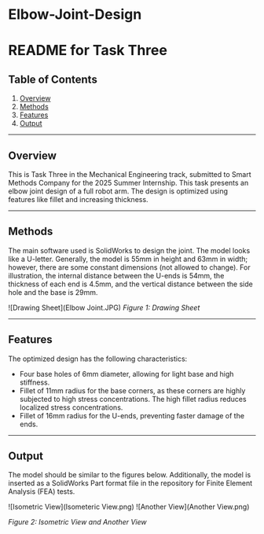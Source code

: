 # Elbow-Joint-Design
# README for Task Three

## Table of Contents
1. [Overview](#overview)
2. [Methods](#methods)
3. [Features](#features)
4. [Output](#output)

---

## Overview

This is Task Three in the Mechanical Engineering track, submitted to Smart Methods Company for the 2025 Summer Internship. This task presents an elbow joint design of a full robot arm. The design is optimized using features like fillet and increasing thickness.

---

## Methods

The main software used is SolidWorks to design the joint. The model looks like a U-letter. Generally, the model is 55mm in height and 63mm in width; however, there are some constant dimensions (not allowed to change). For illustration, the internal distance between the U-ends is 54mm, the thickness of each end is 4.5mm, and the vertical distance between the side hole and the base is 29mm. 

![Drawing Sheet](Elbow Joint.JPG)
*Figure 1: Drawing Sheet*

---

## Features

The optimized design has the following characteristics:

- Four base holes of 6mm diameter, allowing for light base and high stiffness.
- Fillet of 11mm radius for the base corners, as these corners are highly subjected to high stress concentrations. The high fillet radius reduces localized stress concentrations.
- Fillet of 16mm radius for the U-ends, preventing faster damage of the ends.

---

## Output

The model should be similar to the figures below. Additionally, the model is inserted as a SolidWorks Part format file in the repository for Finite Element Analysis (FEA) tests.

![Isometric View](Isometeric View.png) ![Another View](Another View.png)

*Figure 2: Isometric View and Another View*
